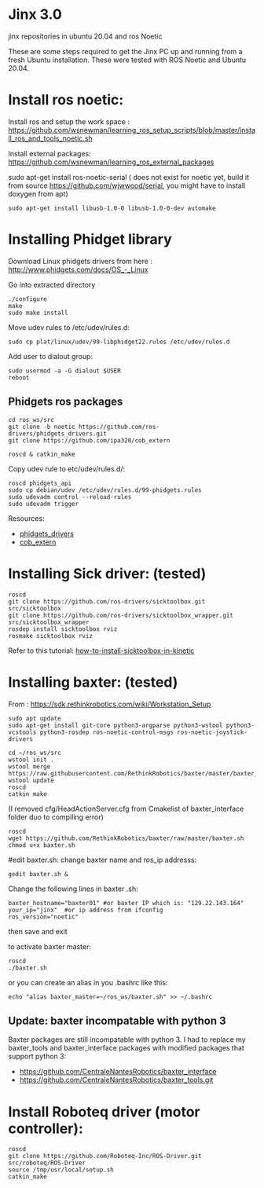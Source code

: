 # Jinx 3.0
jinx repositories in ubuntu 20.04 and ros Noetic

These are some steps required to get the Jinx PC up and running from a fresh Ubuntu installation. These were tested with ROS Noetic and Ubuntu 20.04. 

# Install ros noetic:

Install ros and setup the work space :
https://github.com/wsnewman/learning_ros_setup_scripts/blob/master/install_ros_and_tools_noetic.sh

Install external packages:
https://github.com/wsnewman/learning_ros_external_packages

sudo apt-get install ros-noetic-serial ( does not exist for noetic yet, build it from source https://github.com/wjwwood/serial, you might have to install doxygen from apt)


```sudo apt-get install libusb-1.0-0 libusb-1.0-0-dev automake ```

# Installing Phidget library

Download Linux phidgets drivers from here : 
http://www.phidgets.com/docs/OS_-_Linux

Go into extracted directory 

```
./configure
make 
sudo make install
```

Move udev rules to /etc/udev/rules.d:

``sudo cp plat/linux/udev/99-libphidget22.rules /etc/udev/rules.d``

Add user to dialout group:
```
sudo usermod -a -G dialout $USER
reboot 
```

## Phidgets ros packages
```
cd ros_ws/src
git clone -b noetic https://github.com/ros-drivers/phidgets_drivers.git
git clone https://github.com/ipa320/cob_extern

roscd & catkin_make
```
Copy udev rule to etc/udev/rules.d/:
```
roscd phidgets_api
sudo cp debian/udev /etc/udev/rules.d/99-phidgets.rules
sudo udevadm control --reload-rules
sudo udevadm trigger

```
Resources:
- [phidgets_drivers](https://github.com/ccny-ros-pkg/phidgets_drivers)
- [cob_extern](https://github.com/ipa320/cob_extern)


# Installing Sick driver: (tested)

```
roscd
git clone https://github.com/ros-drivers/sicktoolbox.git src/sicktoolbox
git clone https://github.com/ros-drivers/sicktoolbox_wrapper.git src/sicktoolbox_wrapper
rosdep install sicktoolbox rviz
rosmake sicktoolbox rviz
```

Refer to this tutorial: [how-to-install-sicktoolbox-in-kinetic](https://answers.ros.org/question/297938/how-to-install-sicktoolbox-in-kinetic/ )

# Installing baxter: (tested)
From : https://sdk.rethinkrobotics.com/wiki/Workstation_Setup

```
sudo apt update
sudo apt-get install git-core python3-argparse python3-wstool python3-vcstools python3-rosdep ros-noetic-control-msgs ros-noetic-joystick-drivers

cd ~/ros_ws/src
wstool init .
wstool merge https://raw.githubusercontent.com/RethinkRobotics/baxter/master/baxter_sdk.rosinstall
wstool update
roscd
catkin make
```
 (I removed cfg/HeadActionServer.cfg from Cmakelist of baxter_interface folder duo to compiling error)

```
roscd
wget https://github.com/RethinkRobotics/baxter/raw/master/baxter.sh
chmod u+x baxter.sh
```

#edit baxter.sh: change baxter name and ros_ip addresss:

```
gedit baxter.sh &
```

Change the following lines in baxter .sh:
```
baxter_hostname="baxter01" #or baxter IP which is: "129.22.143.164"
your_ip="jinx"  #or ip address from ifconfig 
ros_version="noetic"
```
then save and exit

to activate baxter master:
```
roscd
./baxter.sh
```

or you can create an alias in you .bashrc like this:
```
echo "alias baxter_master=~/ros_ws/baxter.sh" >> ~/.bashrc
```
## Update: baxter incompatable with python 3
Baxter packages are still incompatable with python 3. I had to replace my baxter_tools and baxter_interface packages with modified packages that support python 3:

- https://github.com/CentraleNantesRobotics/baxter_interface
- https://github.com/CentraleNantesRobotics/baxter_tools.git


# Install Roboteq driver (motor controller):

```
roscd
git clone https://github.com/Roboteq-Inc/ROS-Driver.git src/roboteq/ROS-Driver
source /tmp/usr/local/setup.sh
catkin_make
```
